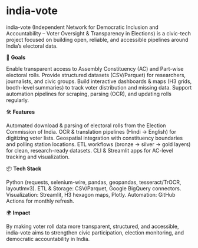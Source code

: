 # india-vote
india-vote (Independent Network for Democratic Inclusion and Accountability – Voter Oversight &amp; Transparency in Elections) is a civic-tech project focused on building open, reliable, and accessible pipelines around India’s electoral data.


🎯 **Goals**

Enable transparent access to Assembly Constituency (AC) and Part-wise electoral rolls.
Provide structured datasets (CSV/Parquet) for researchers, journalists, and civic groups.
Build interactive dashboards & maps (H3 grids, booth-level summaries) to track voter distribution and missing data.
Support automation pipelines for scraping, parsing (OCR), and updating rolls regularly.

🛠️ **Features**

Automated download & parsing of electoral rolls from the Election Commission of India.
OCR & translation pipelines (Hindi → English) for digitizing voter lists.
Geospatial integration with constituency boundaries and polling station locations.
ETL workflows (bronze → silver → gold layers) for clean, research-ready datasets.
CLI & Streamlit apps for AC-level tracking and visualization.

📦 **Tech Stack**

Python (requests, selenium-wire, pandas, geopandas, tesseract/TrOCR, layoutlmv3).
ETL & Storage: CSV/Parquet, Google BigQuery connectors.
Visualization: Streamlit, H3 hexagon maps, Plotly.
Automation: GitHub Actions for monthly refresh.

🌍 **Impact**

By making voter roll data more transparent, structured, and accessible, india-vote aims to strengthen civic participation, election monitoring, and democratic accountability in India.
